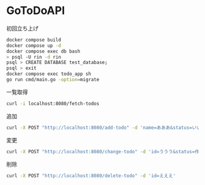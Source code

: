 # GoToDoAPI

初回立ち上げ
```bash
docker compose build
docker compose up -d
docker compose exec db bash
> psql -U rin -d rin
psql > CREATE DATABASE test_database;
psql > exit
docker compose exec todo_app sh
go run cmd/main.go -option=migrate
```
一覧取得
```bash
curl -i localhost:8080/fetch-todos
```

追加
```bash
curl -X POST "http://localhost:8080/add-todo" -d 'name=あああ&status=いいい'
```

変更
```bash
curl -X POST "http://localhost:8080/change-todo" -d 'id=ううう&status=作業中'
```

削除
```bash
curl -X POST "http://localhost:8080/delete-todo" -d 'id=えええ'
```
